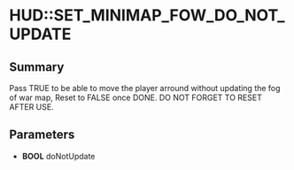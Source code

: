 # HUD::SET_MINIMAP_FOW_DO_NOT_UPDATE

## Summary
Pass TRUE to be able to move the player arround without updating the fog of war map, Reset to FALSE once DONE. DO NOT FORGET TO RESET AFTER USE.

## Parameters
* **BOOL** doNotUpdate